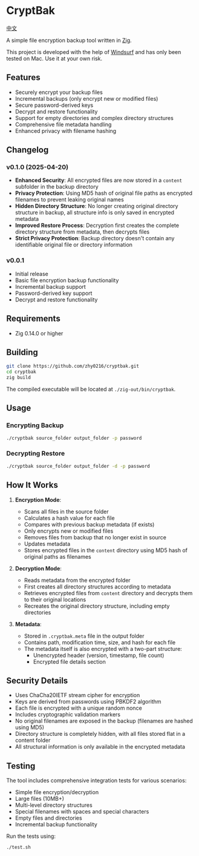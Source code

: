 # CryptBak
[中文](README_CN.md)

A simple file encryption backup tool written in [Zig](https://ziglang.org/).

This project is developed with the help of [Windsurf](https://www.windsurfrs.com/) and has only been tested on Mac. Use it at your own risk.
## Features

- Securely encrypt your backup files
- Incremental backups (only encrypt new or modified files)
- Secure password-derived keys
- Decrypt and restore functionality
- Support for empty directories and complex directory structures
- Comprehensive file metadata handling
- Enhanced privacy with filename hashing

## Changelog

### v0.1.0 (2025-04-20)

- **Enhanced Security**: All encrypted files are now stored in a `content` subfolder in the backup directory
- **Privacy Protection**: Using MD5 hash of original file paths as encrypted filenames to prevent leaking original names
- **Hidden Directory Structure**: No longer creating original directory structure in backup, all structure info is only saved in encrypted metadata
- **Improved Restore Process**: Decryption first creates the complete directory structure from metadata, then decrypts files
- **Strict Privacy Protection**: Backup directory doesn't contain any identifiable original file or directory information

### v0.0.1

- Initial release
- Basic file encryption backup functionality
- Incremental backup support
- Password-derived key support
- Decrypt and restore functionality

## Requirements

- Zig 0.14.0 or higher

## Building

```bash
git clone https://github.com/zhy0216/cryptbak.git
cd cryptbak
zig build
```

The compiled executable will be located at `./zig-out/bin/cryptbak`.

## Usage

### Encrypting Backup

```bash
./cryptbak source_folder output_folder -p password
```

### Decrypting Restore

```bash
./cryptbak source_folder output_folder -d -p password
```

## How It Works

1. **Encryption Mode**:
   - Scans all files in the source folder
   - Calculates a hash value for each file
   - Compares with previous backup metadata (if exists)
   - Only encrypts new or modified files
   - Removes files from backup that no longer exist in source
   - Updates metadata
   - Stores encrypted files in the `content` directory using MD5 hash of original paths as filenames

2. **Decryption Mode**:
   - Reads metadata from the encrypted folder
   - First creates all directory structures according to metadata
   - Retrieves encrypted files from `content` directory and decrypts them to their original locations
   - Recreates the original directory structure, including empty directories

3. **Metadata**:
   - Stored in `.cryptbak.meta` file in the output folder
   - Contains path, modification time, size, and hash for each file
   - The metadata itself is also encrypted with a two-part structure:
     - Unencrypted header (version, timestamp, file count)
     - Encrypted file details section

## Security Details

- Uses ChaCha20IETF stream cipher for encryption
- Keys are derived from passwords using PBKDF2 algorithm
- Each file is encrypted with a unique random nonce
- Includes cryptographic validation markers
- No original filenames are exposed in the backup (filenames are hashed using MD5)
- Directory structure is completely hidden, with all files stored flat in a content folder
- All structural information is only available in the encrypted metadata

## Testing

The tool includes comprehensive integration tests for various scenarios:
- Simple file encryption/decryption
- Large files (10MB+)
- Multi-level directory structures
- Special filenames with spaces and special characters
- Empty files and directories
- Incremental backup functionality

Run the tests using:
```bash
./test.sh
```
